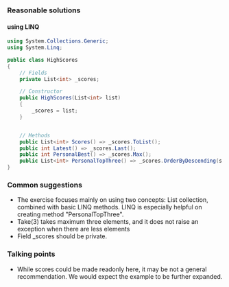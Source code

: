### Reasonable solutions

#### using LINQ 
```csharp
using System.Collections.Generic;
using System.Linq;

public class HighScores
{
    // Fields
    private List<int> _scores; 

    // Constructor
    public HighScores(List<int> list)
    {
        _scores = list;
    }


    // Methods
    public List<int> Scores() => _scores.ToList(); 
    public int Latest() => _scores.Last();
    public int PersonalBest() => _scores.Max();
    public List<int> PersonalTopThree() => _scores.OrderByDescending(s => s).Take(3).ToList();
}
```

### Common suggestions
- The exercise focuses mainly on using two concepts: List collection, combined with basic LINQ methods. LINQ is especially helpful on creating method "PersonalTopThree". 
- Take(3) takes maximum three elements, and it does not raise an exception when there are less elements
- Field _scores should be private.
    
### Talking points
- While scores could be made readonly here, it may be not a general recommendation. We would expect the example to be further expanded.
